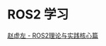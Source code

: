 # ROS2 学习

[赵虚左 - ROS2理论与实践核心篇](https://space.bilibili.com/1101432368/channel/collectiondetail?sid=700208)
